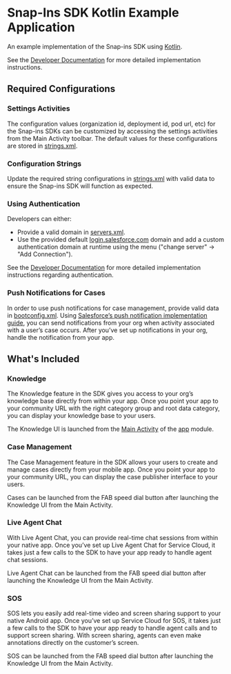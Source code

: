 # Snap-Ins SDK Kotlin Example Application


An example implementation of the Snap-ins SDK using [Kotlin](https://kotlinlang.org/).

See the [Developer Documentation](https://developer.salesforce.com/docs/atlas.en-us.noversion.service_sdk_android.meta/service_sdk_android/servicesdk_android_dev_guide.htm)
for more detailed implementation instructions.


## Required Configurations

### Settings Activities

The configuration values (organization id, deployment id, pod url, etc) for the Snap-ins SDKs can be
customized by accessing the settings activities from the Main Activity toolbar. The default values
for these configurations are stored in [strings.xml](app/src/main/res/values/strings.xml).

### Configuration Strings

Update the required string configurations in [strings.xml](app/src/main/res/values/strings.xml) with
valid data to ensure the Snap-ins SDK will function as expected.


### Using Authentication

Developers can either:
* Provide a valid domain in [servers.xml](app/src/main/res/xml/servers.xml).
* Use the provided default <a href="https://login.salesforce.com">login.salesforce.com</a> domain 
and add a custom authentication domain at runtime using the menu ("change server" -> "Add Connection").

See the [Developer Documentation](https://developer.salesforce.com/docs/atlas.en-us.noversion.service_sdk_android.meta/service_sdk_android/android_knowledge_auth_setup.htm) 
for more detailed implementation instructions regarding authentication.

### Push Notifications for Cases

In order to use push notifications for case management, provide valid data in [bootconfig.xml](app/src/main/res/values/bootconfig.xml).
Using [Salesforce’s push notification implementation guide](https://developer.salesforce.com/docs/atlas.en-us.noversion.service_sdk_android.meta/service_sdk_android/android_case_push_notification.htm), 
you can send notifications from your org when activity associated with a user’s case occurs. After 
you’ve set up notifications in your org, handle the notification from your app.


## What's Included


### Knowledge

The Knowledge feature in the SDK gives you access to your org’s knowledge base directly from within 
your app. Once you point your app to your community URL with the right category group and root data 
category, you can display your knowledge base to your users.

The Knowledge UI is launched from the [Main Activity](app/src/main/java/com/salesforce/snapinssdkexample/activities/MainActivity.kt)
of the [app](app/) module.


### Case Management

The Case Management feature in the SDK allows your users to create and manage cases directly from 
your mobile app. Once you point your app to your community URL, you can display the case publisher
interface to your users.

Cases can be launched from the FAB speed dial button after launching the Knowledge UI from the Main Activity.


### Live Agent Chat

With Live Agent Chat, you can provide real-time chat sessions from within your native app. 
Once you’ve set up Live Agent Chat for Service Cloud, it takes just a few calls to the SDK to have 
your app ready to handle agent chat sessions.

Live Agent Chat can be launched from the FAB speed dial button after launching the Knowledge UI from
the Main Activity.


### SOS

SOS lets you easily add real-time video and screen sharing support to your native Android app. 
Once you’ve set up Service Cloud for SOS, it takes just a few calls to the SDK to have your app 
ready to handle agent calls and to support screen sharing. With screen sharing, agents can even make 
annotations directly on the customer’s screen.

SOS can be launched from the FAB speed dial button after launching the Knowledge UI from the Main
Activity.
